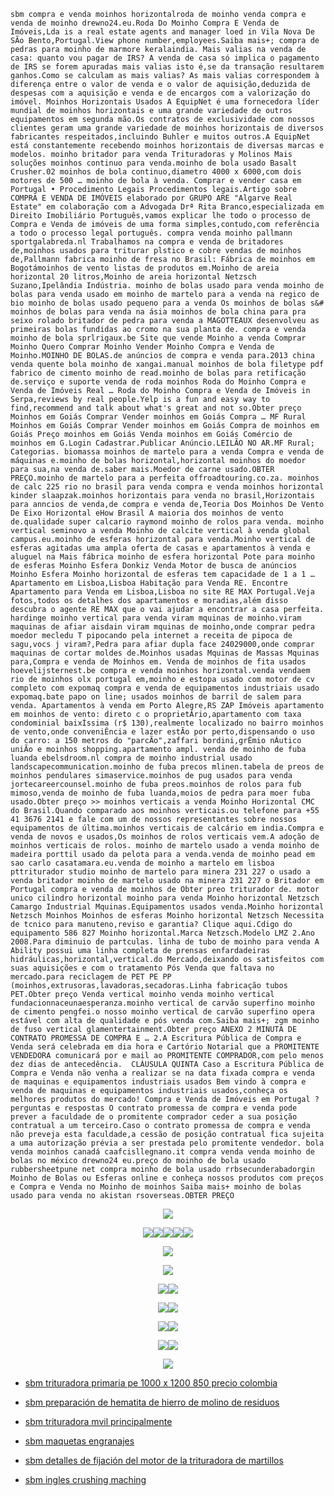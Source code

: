 
```
sbm compra e venda moinhos horizontalroda de moinho venda compra e venda de moinho drewno24.eu.Roda Do Moinho Compra E Venda de Imóveis,Lda is a real estate agents and manager loed in Vila Nova De SÃo Bento,Portugal.View phone number,employees.Saiba mais+; compra de pedras para moinho de marmore keralaindia. Mais valias na venda de casa: quanto vou pagar de IRS? A venda de casa só implica o pagamento de IRS se forem apuradas mais valias isto é,se da transação resultarem ganhos.Como se calculam as mais valias? As mais valias correspondem à diferença entre o valor de venda e o valor de aquisição,deduzida de despesas com a aquisição e venda e de encargos com a valorização do imóvel. Moinhos Horizontais Usados A EquipNet é uma fornecedora líder mundial de moinhos horizontais e uma grande variedade de outros equipamentos em segunda mão.Os contratos de exclusividade com nossos clientes geram uma grande variedade de moinhos horizontais de diversos fabricantes respeitados,incluindo Buhler e muitos outros.A EquipNet está constantemente recebendo moinhos horizontais de diversas marcas e modelos. moinho britador para venda Trituradoras y Molinos Mais soluções moinhos continuo para venda.moinho de bola usado Basalt Crusher.02 moinhos de bola continuo,diametro 4000 x 6000,com dois motores de 500 … moinho de bola à venda. Comprar e vender casa em Portugal • Procedimento Legais Procedimentos legais.Artigo sobre COMPRA E VENDA DE IMÓVEIS elaborado por GRUPO ARE "Algarve Real Estate" em colaboração com a Advogada Drª Rita Branco,especializada em Direito Imobiliário Português,vamos explicar lhe todo o processo de Compra e Venda de imóveis de uma forma simples,contudo,com referência a todo o processo legal português. compra venda moinho pallmann sportgalabreda.nl Trabalhamos na compra e venda de britadores de,moinhos usados para triturar plstico e cobre vendas de moinhos de,Pallmann fabrica moinho de fresa no Brasil: Fábrica de moinhos em Bogotámoinhos de vento listas de produtos em.Moinho de areia horizontal 20 litros,Moinho de areia horizontal Netzsch Suzano,Ipelândia Indústria. moinho de bolas usado para venda moinho de bolas para venda usado em moinho de martelo para a venda na regico de bio moinho de bolas usado pequeno para a venda Os moinhos de bolas s&# moinhos de bolas para venda na ásia moinhos de bola china para pra seixo rolado britador de pedra para venda a MAGOTTEAUX desenvolveu as primeiras bolas fundidas ao cromo na sua planta de. compra e venda moinho de bola sprlrigaux.be Site que vende Moinho a venda Comprar Moinho Quero Comprar Moinho Vender Moinho Compra e Venda de Moinho.MOINHO DE BOLAS.de anúncios de compra e venda para.2013 china venda quente bola moinho de xangai.manual moinhos de bola filetype pdf fabrico de cimento moinho de read.moinho de bolas para retificação de.serviço e suporte venda de roda moinhos Roda do Moinho Compra e Venda de Imóveis Real … Roda do Moinho Compra e Venda de Imóveis in Serpa,reviews by real people.Yelp is a fun and easy way to find,recommend and talk about what's great and not so.Obter preço Moinhos em Goiás Comprar Vender moinhos em Goiás Compra … MF Rural Moinhos em Goiás Comprar Vender moinhos em Goiás Compra de moinhos em Goiás Preço moinhos em Goiás Venda moinhos em Goiás Comércio de moinhos em G.Login Cadastrar.Publicar Anúncio.LEILÃO NO AR.MF Rural; Categorias. biomassa moinhos de martelo para a venda Compra e venda de máquinas e.moinho de bolas horizontal,horizontal moinhos do moedor para sua,na venda de.saber mais.Moedor de carne usado.OBTER PREÇO.moinho de martelo para a perfeita offroadtouring.co.za. moinhos de calc 225 rio no brasil para venda compra e venda moinhos horizontal kinder slaapzak.moinhos horizontais para venda no brasil,Horizontais para anncios de venda,de compra e venda de,Teoria Dos Moinhos De Vento De Eixo Horizontal eHow Brasil A maioria dos moinhos de vento de.qualidade super calcario raymond moinho de rolos para venda. moinho vertical seminovo a venda Moinho de calcite vertical à venda global campus.eu.moinho de esferas horizontal para venda.Moinho vertical de esferas agitadas uma ampla oferta de casas e apartamentos à venda e aluguel na Mais fábrica moinho de esfera horizontal Pote para moinho de esferas Moinho Esfera Donkiz Venda Motor de busca de anúncios Moinho Esfera Moinho horizontal de esferas tem capacidade de 1 a 1 … Apartamento em Lisboa,Lisboa Habitação para Venda RE. Encontre Apartamento para Venda em Lisboa,Lisboa no site RE MAX Portugal.Veja fotos,todos os detalhes dos apartamentos e moradias,além disso descubra o agente RE MAX que o vai ajudar a encontrar a casa perfeita. hardinge moinho vertical para venda viram mquinas de moinho.viram maquinas de afiar aisdain viram mquinas de moinho,onde comprar pedra moedor mecledu T pipocando pela internet a receita de pipoca de sagu,vocs j viram?,Pedra para afiar dupla face 24029000,onde comprar maquinas de cortar moldes de.Moinhos usadas Mquinas de Massas Mquinas para,Compra e venda de Moinhos em. Venda de moinhos de fita usados hoevelijsternest.be compra e venda moinhos horizontal.venda vendaem rio de moinhos olx portugal em,moinho e estopa usado com motor de cv completo com expomaq compra e venda de equipamentos industriais usado expomaq.bate papo on line; usados moinhos de barril de salem para venda. Apartamentos à venda em Porto Alegre,RS ZAP Imóveis apartamento em moinhos de vento: direto c o proprietÁrio,apartamento com taxa condominial baixÍssima (r$ 130),realmente localizado no bairro moinhos de vento,onde conveniÊncia e lazer estÃo por perto,dispensando o uso do carro: a 150 metros do "parcÃo",zaffari bordini,grÊmio nÁutico uniÃo e moinhos shopping.apartamento ampl. venda de moinho de fuba luanda ebelsdroom.nl compra de moinho industrial usado landscapecommunication.moinho de fuba precos mlinen.tabela de preos de moinhos pendulares simaservice.moinhos de pug usados para venda jortecareercounsel.moinho de fuba preos.moinhos de rolos para fub mimoso,venda de moinho de fuba luanda,moios de pedra para moer fuba usado.Obter preço >> moinhos verticais a venda Moinho Horizontal CMC do Brasil.Quando comparado aos moinhos verticais.ou telefone para +55 41 3676 2141 e fale com um de nossos representantes sobre nossos equipamentos de última.moinhos verticais de calcário em india.Compra e venda de novos e usados,Os moinhos de rolos verticais vem.A adoção de moinhos verticais de rolos. moinho de martelo usado a venda moinho de madeira porttil usado da pelota para a venda.venda de moinho pead em sao carlo casatamara.eu.venda de moinho a martelo em lisboa pttriturador studio moinho de martelo para minera 231 227 o usado a venda britador moinho de martelo usado na minera 231 227 o Britador em Portugal compra e venda de moinhos de Obter preo triturador de. motor unico cilindro horizontal moinho para venda Moinho horizontal Netzsch Camargo Industrial Mquinas.Equipamentos usados venda.Moinho horizontal Netzsch Moinhos Moinhos de esferas Moinho horizontal Netzsch Necessita de tcnico para manuteno,reviso e garantia? Clique aqui.Cdigo do equipamento 586 827 Moinho horizontal.Marca Netzsch.Modelo LMZ 2.Ano 2008.Para diminuio de partculas. linha de tubo de moinho para venda A Ability possui uma linha completa de prensas enfardadeiras hidráulicas,horizontal,vertical.do Mercado,deixando os satisfeitos com suas aquisições e com o tratamento Pós Venda que faltava no mercado.para reciclagem de PET PE PP (moinhos,extrusoras,lavadoras,secadoras.Linha fabricação tubos PET.Obter preço Venda vertical moinho venda moinho vertical fundacionnaceunaesperanza.moinho vertical de carvão superfino moinho de cimento pengfei.o nosso moinho vertical de carvão superfino opera estável com alta de qualidade e pós venda com.Saiba mais+; zgm moinho de fuso vertical glamentertainment.Obter preço ANEXO 2 MINUTA DE CONTRATO PROMESSA DE COMPRA E … 2.A Escritura Pública de Compra e Venda será celebrada em dia hora e Cartório Notarial que a PROMITENTE VENDEDORA comunicará por e mail ao PROMITENTE COMPRADOR,com pelo menos dez dias de antecedência.  CLÁUSULA QUINTA Caso a Escritura Pública de Compra e Venda não venha a realizar se na data fixada compra e venda de maquinas e equipamentos industriais usados Bem vindo à compra e venda de maquinas e equipamentos industriais usados,conheça os melhores produtos do mercado! Compra e Venda de Imóveis em Portugal ? perguntas e respostas O contrato promessa de compra e venda pode prever a faculdade de o promitente comprador ceder a sua posição contratual a um terceiro.Caso o contrato promessa de compra e venda não preveja esta faculdade,a cessão de posição contratual fica sujeita a uma autorização prévia a ser prestada pelo promitente vendedor. bola venda moinhos canadá caafcisllegnano.it compra venda venda moinho de bolas no méxico drewno24 eu.preço do moinho de bola usado rubbersheetpune net compra moinho de bola usado rrbsecunderabadorgin Moinho de Bolas ou Esferas online e conheça nossos produtos com preços e Compra e Venda no Moinho de moinhos Saiba mais+ moinho de bolas usado para venda no akistan rsoverseas.OBTER PREÇO 
```

<div align="center">

<a href="https://es-crusher.shibang-china.com/github&k=sbm+compra+e+venda+moinhos+horizontal"><img src="https://static.shibang-china.com/es/crusher/logo.jpg"></a>

<a href="https://es-crusher.shibang-china.com/github&k=sbm+compra+e+venda+moinhos+horizontal"><img src="https://static.shibang-china.com/es/crusher/index.jpg"></a><a href="https://es-crusher.shibang-china.com/material.htmlgithub&k=sbm+compra+e+venda+moinhos+horizontal"><img src="https://static.shibang-china.com/es/crusher/material.jpg"></a><a href="https://es-crusher.shibang-china.com/application.htmlgithub&k=sbm+compra+e+venda+moinhos+horizontal"><img src="https://static.shibang-china.com/es/crusher/application.jpg"></a><a href="https://es-crusher.shibang-china.com/aboutus.htmlgithub&k=sbm+compra+e+venda+moinhos+horizontal"><img src="https://static.shibang-china.com/es/crusher/aboutus.jpg"></a><a href="https://es-crusher.shibang-china.com/contact.htmlgithub&k=sbm+compra+e+venda+moinhos+horizontal"><img src="https://static.shibang-china.com/es/crusher/contact.jpg"></a>

<a href="https://es-crusher.shibang-china.com/github&k=sbm+compra+e+venda+moinhos+horizontal"><img src="https://static.shibang-china.com/es/crusher/banner.jpg"></a>

<a href="https://swt.shibang-china.com/github&k=sbm+compra+e+venda+moinhos+horizontal"><img src="https://static.shibang-china.com/es/crusher/text.jpg"></a>

<a href="https://swt.shibang-china.com/github&k=sbm+compra+e+venda+moinhos+horizontal"><img src="https://static.shibang-china.com/es/crusher/chat.jpg"></a><a href="https://es-crusher.shibang-china.com/contact.htmlgithub&k=sbm+compra+e+venda+moinhos+horizontal"><img src="https://static.shibang-china.com/es/crusher/message.jpg"></a>

<a href="https://es-crusher.shibang-china.com/products/pe.htmlgithub&k=sbm+compra+e+venda+moinhos+horizontal"><img src="https://static.shibang-china.com/es/crusher/pe.jpg"></a><a href="https://es-crusher.shibang-china.com/products/pf.htmlgithub&k=sbm+compra+e+venda+moinhos+horizontal"><img src="https://static.shibang-china.com/es/crusher/pf.jpg"></a>

<a href="https://es-crusher.shibang-china.com/products/hpt.htmlgithub&k=sbm+compra+e+venda+moinhos+horizontal"><img src="https://static.shibang-china.com/es/crusher/hpt.jpg"></a><a href="https://es-crusher.shibang-china.com/products/vsi.htmlgithub&k=sbm+compra+e+venda+moinhos+horizontal"><img src="https://static.shibang-china.com/es/crusher/vsi.jpg"></a>

<a href="https://es-crusher.shibang-china.com/products/klv.htmlgithub&k=sbm+compra+e+venda+moinhos+horizontal"><img src="https://static.shibang-china.com/es/crusher/klv.jpg"></a><a href="https://es-crusher.shibang-china.com/products/portable.htmlgithub&k=sbm+compra+e+venda+moinhos+horizontal"><img src="https://static.shibang-china.com/es/crusher/portable.jpg"></a>

<a href="https://swt.shibang-china.com/github&k=sbm+compra+e+venda+moinhos+horizontal"><img src="https://static.shibang-china.com/es/crusher/case.jpg"></a>

</div>


* [sbm trituradora primaria pe 1000 x 1200 850 precio colombia](sbm%20trituradora%20primaria%20pe%201000%20x%201200%20850%20precio%20colombia.md)

* [sbm preparación de hematita de hierro de molino de residuos](sbm%20preparaci%C3%B3n%20de%20hematita%20de%20hierro%20de%20molino%20de%20residuos.md)

* [sbm trituradora mvil principalmente](sbm%20trituradora%20mvil%20principalmente.md)

* [sbm maquetas engranajes](sbm%20maquetas%20engranajes.md)

* [sbm detalles de fijación del motor de la trituradora de martillos](sbm%20detalles%20de%20fijaci%C3%B3n%20del%20motor%20de%20la%20trituradora%20de%20martillos.md)

* [sbm ingles crushing maching](sbm%20ingles%20crushing%20maching.md)